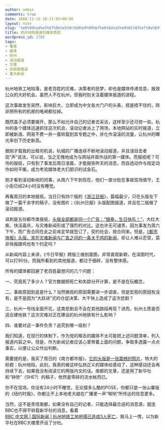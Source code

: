 ```yaml
---
author: admin
comments: true
date: 2008-11-16 18:11:02+00:00
layout: note
slug: '%e6%9d%ad%e5%b7%9e%e5%9c%b0%e9%99%b7%e6%8a%a5%e9%81%93%e7%9a%84%e5%aa%92%e4%bd%93%e8%a1%a8%e7%8e%b0'
title: 杭州地陷报道的媒体表现
wordpress_id: 1768
tags:
- 事故
- 媒体
- 杭州
- 滚动报道
- 灾难
- 白板报报道
- 重大新闻
---
```


杭州地铁工地陷落，是老百姓的灾难，决策者的恶梦，却也是媒体传递信息、报效公众的大好机会。虽然人不在杭州，但我时刻关注着媒体报道的进程。  
  
这次事故发生突然，影响巨大，立即成为中文各大门户的头条，捂是捂不住的，除非把所有的机房的电闸都拉掉。  
  
既然盖子必须要揭开，那么不如允许自己的记者去采访，这样至少还可控一些。杭州的各个媒体迅速抓住这次机会，滚动记者派上了用场，本地网站的实时报道，立即被新浪、网易不费一并一蛋转载到其专题之中，并化作滚滚的流量，让杭州的曝光率创下历史新高。  
  
据刚才载我的出租司机说，杭城的广播连续不断地滚动报道，并且请目击者现“声”说法，可以说，当之无愧地成为与网站并肩作战的第一媒体。而报纸呢？可怜的报纸，只有到了事发后周日凌晨，才能报告昨天的消息，而自选动作与规定动作如何平衡，成为考验媒体老大们胆识的试金石。  
  
刚才看到滚动新闻的同事，从周六下午到现在，他们一直分批在事故现场值守，王小街已经24小时没有睡觉。  
  
再看周日的本地报纸。当日只有四个版的《[浙江日报](http://zjdaily.zjol.com.cn/html/2008-11/16/node_18.htm)》，篇幅最少，只在头版左下做了一篇千余字的稿子，没有图片；《杭州日报》头版配图报道，并且在二版做了滚动报道。  
  
讽刺是五份都市类报纸，[头版全部都是同一个广告：“银泰，生日快乐！”](http://zjdaily.zjol.com.cn/qjwb/html/2008-11/16/node_77.htm)，大红大紫，快活喜庆，与灾难新闻形成了强烈的对比。这也许无可谴责，因为事发为周六下午，而广告合同在此之前肯定早就签订了，契约社会，按合同来。但是，[《都市快报》头版，夹在灾难新闻与广告之间的一条关于鸡的新闻](http://hzdaily.hangzhou.com.cn/dskb/html/2008-11/16/content_538356.htm)，却让人难以忍受，莫非快报跟鸡也有个约定吗？  
  
从新闻内容上来讲，《今日早报》跨版三维剖面图，非常直观新颖，在读图时代，可以打90分。而我所看到的其他报道，都过于细碎，没有整体感。  
  
所有的媒体都回避了老百姓最想问的几个问题：  
  
一、究竟死了多少人？官方数据把死亡和失踪分开计算，是不是在玩概念，  
  
二、事故原因到底是什么？当然微观的原因需要进一步调查，但是宏观的原因有没有，是不是因为“大跃进”式的仓促决策、大干快上造成了这次悲剧？  
  
三、杭州一号线全面开花，这类悲剧会不会在其他路段再现？进而，杭州土质是否适合建地铁？这次灾难对正在建设的杭州地铁有什么影响？  
  
四、谁要对这一事件负责？追究到哪一级别？  
  
我们知道，在现行的体制下，作为党的喉舌的媒体不太可能把上述问题清单，列入报道内容之中。但是，作为新闻记者应该心里带着上面的问题，争取多透露一点点事实，以便让公众作出判断。  
  
需要提的是，我买了周日的《南方都市报》，[它的头版是一张震撼的照片](http://epaper.nddaily.com/A/html/2008-11/16/node_523.htm#)，特大的标题：杭州地陷。此刻，我真的被这样弘扬正义的媒体给感动了，这种感动还会再持续下去，如果我没有阅读它的两版内文的话。南都的文章，还是用了新华社和“钟欣”（SHE?）的稿子，依然是零碎的流水帐而已。  
  
你不在现场，你没有24小时不睡觉，无论摆多么酷的POSE，你都只是一张山寨版的《纽约时报》，你都比不上本地老大娘在广播里一声“唉哟”所传达的信息更多。  
  
当然，这不是责怪南都，如果没有自己的记者，只能选择最合适的消息源，就连BBC也不得不转载新华社的消息，看着  
[BBC 中文网 | 国际新闻 | 杭州地铁工地坍塌已造成3人死亡](http://news.bbc.co.uk/chinese/simp/hi/newsid_7730000/newsid_7731800/7731888.stm)，我马上一愣，以为新华社在BBC大楼里开设了分社。
